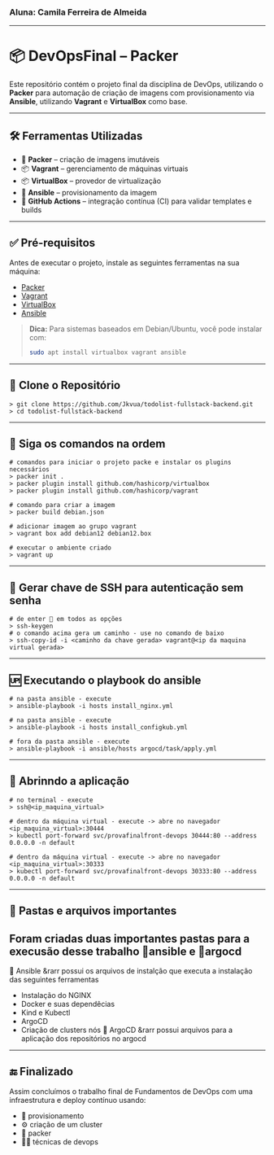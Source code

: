### Aluna: Camila Ferreira de Almeida
---
# 📦 DevOpsFinal – Packer

Este repositório contém o projeto final da disciplina de DevOps, utilizando o **Packer** para automação de criação de imagens com provisionamento via **Ansible**, utilizando **Vagrant** e **VirtualBox** como base.

---

## 🛠️  Ferramentas Utilizadas

- 🧰 **Packer** – criação de imagens imutáveis
- 📦 **Vagrant** – gerenciamento de máquinas virtuais
- 📦 **VirtualBox** – provedor de virtualização
- 🤖 **Ansible** – provisionamento da imagem
- 🧪 **GitHub Actions** – integração contínua (CI) para validar templates e builds

---

## ✅ Pré-requisitos

Antes de executar o projeto, instale as seguintes ferramentas na sua máquina:

- [Packer](https://www.packer.io/downloads)
- [Vagrant](https://developer.hashicorp.com/vagrant/downloads)
- [VirtualBox](https://www.virtualbox.org/wiki/Downloads)
- [Ansible](https://docs.ansible.com/ansible/latest/installation_guide/index.html)

> **Dica:** Para sistemas baseados em Debian/Ubuntu, você pode instalar com:
> ```bash
> sudo apt install virtualbox vagrant ansible
> ```
---
## 🚀 Clone o Repositório
```
> git clone https://github.com/Jkvua/todolist-fullstack-backend.git
> cd todolist-fullstack-backend
```
---
## 🧰 Siga os comandos na ordem
```
# comandos para iniciar o projeto packe e instalar os plugins necessários 
> packer init .
> packer plugin install github.com/hashicorp/virtualbox
> packer plugin install github.com/hashicorp/vagrant
```
```
# comando para criar a imagem
> packer build debian.json
```
```
# adicionar imagem ao grupo vagrant
> vagrant box add debian12 debian12.box
```
```
# executar o ambiente criado
> vagrant up
```
---
## 🔑 Gerar chave de SSH para autenticação sem senha
```
# de enter 🔘 em todos as opções
> ssh-keygen
# o comando acima gera um caminho - use no comando de baixo 
> ssh-copy-id -i <caminho da chave gerada> vagrant@<ip da maquina virtual gerada>
```
---
## 🆙 Executando o playbook do ansible
```
# na pasta ansible - execute
> ansible-playbook -i hosts install_nginx.yml
```
```
# na pasta ansible - execute
> ansible-playbook -i hosts install_configkub.yml

```
```
# fora da pasta ansible - execute
> ansible-playbook -i ansible/hosts argocd/task/apply.yml
```
---
## 👐 Abrinndo a aplicação
```
# no terminal - execute
> ssh@<ip_maquina_virtual>
```
```
# dentro da máquina virtual - execute -> abre no navegador <ip_maquina_virtual>:30444
> kubectl port-forward svc/provafinalfront-devops 30444:80 --address 0.0.0.0 -n default
```
```
# dentro da máquina virtual - execute -> abre no navegador <ip_maquina_virtual>:30333
> kubectl port-forward svc/provafinalfront-devops 30333:80 --address 0.0.0.0 -n default 
```
--- 
## 📂 Pastas e arquivos importantes
Foram criadas duas importantes pastas para a execusão desse trabalho 📂ansible e 📂argocd
---
📂 Ansible &rarr possui os arquivos de instalção que executa a instalação das seguintes ferramentas
- Instalação do NGINX
- Docker e suas dependêcias
- Kind e Kubectl
- ArgoCD
- Criação de clusters nós
📂 ArgoCD &rarr possui arquivos para a aplicação dos repositórios no argocd
---
## 🔚 Finalizado
Assim concluímos o trabalho final de Fundamentos de DevOps com uma infraestrutura e deploy contínuo usando:
- 🤖 provisionamento
- ⚙️ criação de um cluster
- 🧰 packer
- 👩‍💻 técnicas de devops 
